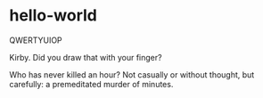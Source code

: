 # hello-world
QWERTYUIOP

Kirby. Did you draw that with your finger?

Who has never killed an hour? Not casually or without thought, but carefully: a premeditated murder of minutes.

